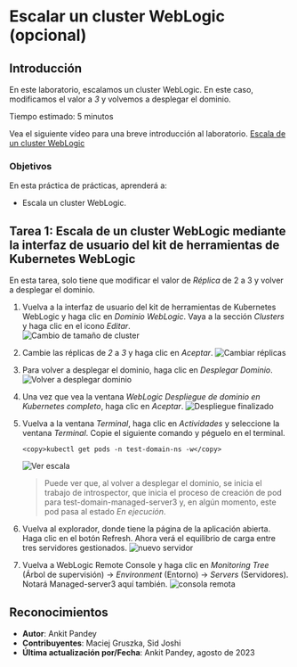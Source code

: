 # Escalar un cluster WebLogic (opcional)

## Introducción

En este laboratorio, escalamos un cluster WebLogic. En este caso, modificamos el valor a _3_ y volvemos a desplegar el dominio.

Tiempo estimado: 5 minutos

Vea el siguiente vídeo para una breve introducción al laboratorio. [Escala de un cluster WebLogic](videohub:1_mcl3p6td)

### Objetivos

En esta práctica de prácticas, aprenderá a:

*   Escala un cluster WebLogic.

## Tarea 1: Escala de un cluster WebLogic mediante la interfaz de usuario del kit de herramientas de Kubernetes WebLogic

En esta tarea, solo tiene que modificar el valor de _Réplica_ de 2 a 3 y volver a desplegar el dominio.

1.  Vuelva a la interfaz de usuario del kit de herramientas de Kubernetes WebLogic y haga clic en _Dominio WebLogic_. Vaya a la sección _Clusters_ y haga clic en el icono _Editar_.  
    ![Cambio de tamaño de cluster](images/cluster-resize.png)
    
2.  Cambie las réplicas de _2_ a _3_ y haga clic en _Aceptar_. ![Cambiar réplicas](images/change-replicas.png)
    
3.  Para volver a desplegar el dominio, haga clic en _Desplegar Dominio_. ![Volver a desplegar dominio](images/redeploy-domain.png)
    
4.  Una vez que vea la ventana _WebLogic Despliegue de dominio en Kubernetes completo_, haga clic en _Aceptar_. ![Despliegue finalizado](images/deployment-complete.png)
    
5.  Vuelva a la ventana _Terminal_, haga clic en _Actividades_ y seleccione la ventana _Terminal_. Copie el siguiente comando y péguelo en el terminal.
    
        <copy>kubectl get pods -n test-domain-ns -w</copy>
        
    
    ![Ver escala](images/view-scaling.png)
    
    > Puede ver que, al volver a desplegar el dominio, se inicia el trabajo de introspector, que inicia el proceso de creación de pod para test-domain-managed-server3 y, en algún momento, este pod pasa al estado _En ejecución_.
    
6.  Vuelva al explorador, donde tiene la página de la aplicación abierta. Haga clic en el botón Refresh. Ahora verá el equilibrio de carga entre tres servidores gestionados. ![nuevo servidor](images/new-server.png)
    
7.  Vuelva a WebLogic Remote Console y haga clic en _Monitoring Tree_ (Árbol de supervisión) -> _Environment_ (Entorno) -> _Servers_ (Servidores). Notará Managed-server3 aquí también. ![consola remota](images/remote-console.png)
    

## Reconocimientos

*   **Autor**: Ankit Pandey
*   **Contribuyentes**: Maciej Gruszka, Sid Joshi
*   **Última actualización por/Fecha**: Ankit Pandey, agosto de 2023